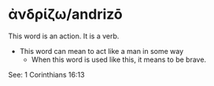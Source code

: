 # ἀνδρίζω/andrizō
This word is an action. It is a verb.
* This word can mean to act like a man in some way
    * When this word is used like this, it means to be brave.

See: 1 Corinthians 16:13

